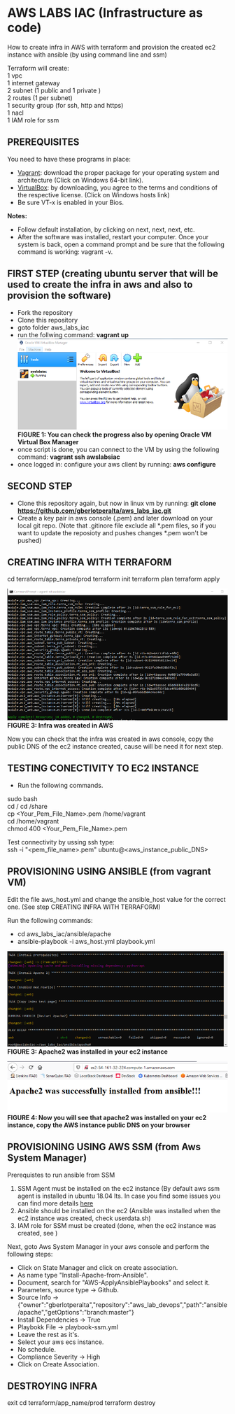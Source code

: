 # AWS LABS IAC (Infrastructure as code)
How to create infra in AWS with terraform and provision the created ec2 instance with ansible (by using command line and ssm)

Terraform will create:  
1 vpc  
1 internet gateway  
2 subnet (1 public and 1 private )  
2 routes (1 per subnet)  
1 security group (for ssh, http and https)  
1 nacl  
1 IAM role for ssm  

## PREREQUISITES
You need to have these programs in place:
-  [Vagrant](https://www.vagrantup.com/downloads.html): download the proper package for your operating system and architecture (Click on Windows 64-bit link). 
-  [VirtualBox](https://www.virtualbox.org/wiki/Downloads): by downloading, you agree to the terms and conditions of the respective license. (Click on Windows hosts link)  
- Be sure VT-x is enabled in your Bios.

**Notes:**
- Follow default installation, by clicking on next, next, next, etc.
- After the software was installed, restart your computer. Once your system is back, open a command prompt and be sure that the following command is working: vagrant -v.


## FIRST STEP (creating ubuntu server that will be used to create the infra in aws and also to provision the software)

- Fork the repository
- Clone this repository
- goto folder aws_labs_iac
- run the follwing command: **vagrant up**
![Server was created with vagrant in virtual box](./images/image01.png)  
**FIGURE 1: You can check the progress also by opening Oracle VM Virtual Box Manager**
- once script is done, you can connect to the VM by using the following command: **vagrant ssh awslabsiac**
- once logged in: configure your aws client by running: **aws configure**

## SECOND STEP
- Clone this repository again, but now in linux vm by running: **git clone https://github.com/gberlotperalta/aws_labs_iac.git** 
- Create a key pair in aws console (.pem) and later download on your local git repo. (Note that .gitinore file exclude all *.pem files, so if you want to update the reposioty and pushes changes *.pem won't be pushed)

## CREATING INFRA WITH TERRAFORM
cd terraform/app_name/prod
terraform init
terraform plan
terraform apply 

![Infra was created in AWS](./images/image02.png)  
**FIGURE 3: Infra was created in AWS** 


Now you can check that the infra was created in aws console, copy the public DNS of the ec2 instance created, cause will be need it for next step.

## TESTING CONECTIVITY TO EC2 INSTANCE
- Run the following commands.

sudo bash  
cd /
cd /share    
cp <Your_Pem_File_Name>.pem /home/vagrant  
cd /home/vagrant  
chmod 400 <Your_Pem_File_Name>.pem  

Test connectivity by ussing ssh type:  
ssh -i "<pem_file_name>.pem" ubuntu@<aws_instance_public_DNS>


## PROVISIONING USING ANSIBLE (from vagrant VM)    
Edit the file aws_host.yml and change the ansible_host value for the correct one. (See step CREATING INFRA WITH TERRAFORM)

Run the following commands:  
- cd aws_labs_iac/ansible/apache  
- ansible-playbook -i aws_host.yml playbook.yml  

![Apache2 was installed in your ec2 instance](./images/image03.png)  
**FIGURE 3: Apache2 was installed in your ec2 instance**  


![Apache2 was installed in your ec2 instance](./images/image04.png)  
**FIGURE 4: Now you will see that apache2 was installed on your ec2 instance, copy the AWS instance public DNS on your browser**



## PROVISIONING USING AWS SSM (from Aws System Manager)
Prerequistes to run ansible from SSM 
1) SSM Agent must be installed on the ec2 instance (By default aws ssm agent is installed in ubuntu 18.04 lts. In case you find some issues you can find more details [here](https://docs.aws.amazon.com/systems-manager/latest/userguide/sysman-manual-agent-install.html#agent-install-ubuntu)
2) Ansible should be installed on the ec2 (Ansible was installed when the ec2 instance was created, check userdata.sh)
3) IAM role for SSM must be created (done, when the ec2 instance was created, see )


Next, goto Aws System Manager in your aws console and perform the following steps:  
- Click on State Manager and click on create association.  
- As name type "Install-Apache-from-Ansible".  
- Document, search for "AWS-ApplyAnsiblePlaybooks" and select it.  
- Parameters, source type -> Github.  
- Source Info -> {"owner":"gberlotperalta","repository":"aws_lab_devops","path":"ansible/apache","getOptions":"branch:master"}  
- Install Dependencies -> True  
- Playbokk File -> playbook-ssm.yml
- Leave the rest as it's.  
- Select your aws ecs instance.  
- No schedule. 
- Compliance Severity -> High 
- Click on Create Association.

## DESTROYING INFRA 

exit
cd terraform/app_name/prod 
terraform destroy 



